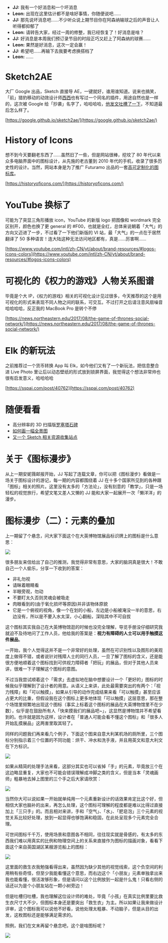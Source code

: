 - **JJ:** 我有一个好消息和一个坏消息
- **Leon:** 出现在这里估计都不是啥好事情，你随便说吧……
- **JJ:** 那先说坏消息吧……不少听众说上期节目你在阿森纳输球之后的声音让人听得都抑郁了
- **Leon:** 请转告大家，经过一周的修整，我已经恢复了！好消息是啥？
- **JJ:** 好消息是本周我们预订录节目的时段正巧又赶上了阿森纳的球赛……
- **Leon:** 果然是好消息，这次一定会赢！
- **JJ:** 希望吧……再输下去我要考虑换搭档了
- **Leon:** ……


# Sketch2AE
大厂 Google 出品，Sketch 直接导 AE，一键就好，谁用谁知道。说来也搞笑，「前」猎豹移动的动效设计师[西西](http://bigxixi.com/works/)也有写过一个同名的插件，用途自然也是一样的，这次被 Google 给「抄袭」名字了，哈哈哈哈，[他发文吐槽了一下](https://zhuanlan.zhihu.com/p/28828769)，不知道最后怎么样了。

[https://google.github.io/sketch2ae/](https://google.github.io/sketch2ae/)


# History of Icons
想不到今天要翻老东西了……虽然旧了一些，但是网站很棒，挖坟了 80 年代以来众多电脑界面中的图标设计，从先施的老古董到 2010 年代的手机，收录了很多历史性的设计。当然，网站本身是为了推广 Futuramo 出品的一套[高可定制化的图标库](https://futuramo.com/apps/icons)。

[https://historyoficons.com/](https://historyoficons.com/)


# YouTube 换标了
可能为了突显三角形播放 icon，YouTube 的新版 logo 把图像和 wordmark 完全区别开，颜色也换了更 general 的 #F00，也就是全红，总体来说朝着「大气」的方向又迈进了一步，不过看了一下他们新版的 VI 站，最「大气」的一点在于居然翻译了 50 多种语言！连大陆这种无法访问地区都有，真是……厉害啊……

[https://www.youtube.com/intl/zh-CN/yt/about/brand-resources/#logos-icons-colors](https://www.youtube.com/intl/zh-CN/yt/about/brand-resources/#logos-icons-colors)


# 可视化的《权力的游戏》人物关系图谱
毕竟是个大 IP，《权力的游戏》相关的可视化设计见过很多，今天推荐的这个是用可视化的形式来表现不同人物之间的联系，可交互。不过打开之后请注意风扇噪音哈哈哈哈，反正我的 MacBook Pro 是转个不停

[https://news.northeastern.edu/2017/08/the-game-of-thrones-social-network/](https://news.northeastern.edu/2017/08/the-game-of-thrones-social-network/)

# Elk 的新玩法
之前推荐过一个货币转换 App 叫 Elk，如今他们又有了一个新玩法，把信息整合进 Live Photo 里让后以动态壁纸的形式放到锁屏界面，我觉得这个想法非常帅也很有启发意义，哈哈哈哈

[https://sspai.com/post/40762](https://sspai.com/post/40762)


# 随便看看
* 高分辨率的 3D 扫描版[罗塞塔石碑](https://www.digitaltrends.com/cool-tech/3d-scan-rosetta-stone/)
* [如何画一幅全景图](https://dmswart.com/2016/06/28/drawing-a-panorama/)
* [又一个 Sketch 相关资源收集站点](http://sketch.fordesignrs.com/)


# 关于《图标漫步》
从上一期安妮薇邮报开始，JJ 写起了连载文章，你可以把《图标漫步》看做是一场关于图标设计的游记，每一期的内容都围绕着 JJ 在十多个国家所见到的各种跟「图标」相关的照片。这里没有太多的「方法论」，没有刻意的「教学」，只是一场轻松的视觉旅行，希望文笔又差人又懒的 JJ 能和大家一起展开一次「懒洋洋」的漫步。

# 图标漫步（二）：元素的叠加

上一期留了个悬念，问大家下面这个在大英博物馆展品标识牌上的图标是什么意思：

![](http://anyway-web.b0.upaiyun.com/iconwalk/01-04.jpg)

很多朋友来信给出了自己的推测，我觉得非常有意思，大家的脑洞真是很大！不敢自己一个人偷乐，分享一下收到的答案：

* 非礼勿视
* 请眯着眼睛看
* 半眼旁观，勿动
* 不要盯太久否则灵魂会被吸走
* 肉眼看到的(由于氧化损坏等原因)并非该物体原貌
* 它是一个俯视的视角，像一个在划的小船，左边是小船被淹没一半的意思，右边没有，所以是不要入水太深，小心翻船，深陷其中不可自拔

这个图标其实我自己在大英博物馆逛的时候也没完全理解，导览手册没仔细研究我就迫不及待地问了工作人员，他给我的答案是：**视力有障碍的人士可以用手触摸这件展品**。

一开始，我个人觉得这并不是一个非常好的处理，虽然在可识别性以及图形的美观度上做得不错，或者说针对残障人士的同行人员，一旦了解了图标的含义，还是能很方便地顺着这个图标找到可供视力障碍者「把玩」的展品，但对于其他人员来讲，很难一下子理解这个图标的意图。

不过当我尝试顺着这个「需求」去虚拟地在脑中想要设计一个「更好的」图标的时候我似乎理解到了设计者的用意。从语义上来讲，此处最需要突出的有两个：「视力残障」和「可以触摸」，如果从引导的动作完成结果来看「可以触摸」甚至应该占更大的比重，但假设我在这个图标上更多地体现「可以触摸」这层意思，那在整个场馆里频繁地出现这个图标（事实上标着这个图标的展品在大英博物馆里不在少数），似乎是在鼓励所有人「快来摸我们的展品吧~」，这显然是博物馆并不希望看到的。也许就是因为这样，设计者在「普通人可能会看不懂这个图标」和「很多人开始乱摸展品」这两害里取其轻了。

同样的问题我们再来看几个例子，下面这个图来自意大利某机场的厕所里，三个图标分别指示着三个位置的不同功能：烘干、冲水和洗手液，并且用英文和意大利文在下方标识。

![](http://anyway-web.b0.upaiyun.com/iconwalk/02-01.jpg)

如果从精简的处理手法来看，这部分其实也可以省掉「手」的元素，毕竟放三个在这边略显重复，大家也不可能会错误理解成冲脚之类的含义，但是当本「灵魂画师」粗暴地去掉上图里的三个手之后大家请欣赏：

![](http://anyway-web.b0.upaiyun.com/iconwalk/02-02.jpg)

当然你大可以说如果一开始就单纯用一个元素重新设计的话效果肯定比这个好，但相信大家也脑补的出来，再怎么处理，这个图标可理解的程度都是难以比得过直接加上「三只手」的。而且相对来讲，手和「空气」、「水」、「肥皂泡」三个元素的视觉关系比较好处理，放到一起显得也够饱满和稳固，在此处呈现多个元素完全合理。

可世间图标千千万，使用场景和意图各不相同，往往现实就是骨感的，有太多的东西我们难以用真实的比例和物理空间上的关系来直接作为图标的描画对象，看看下面这个来自英国湖区某艘游览船上的图标：

![](http://anyway-web.b0.upaiyun.com/iconwalk/02-03.jpg)

这里面的救生衣我勉强看得出来，虽然因为缺少其他的视觉线索，这个负空间的利用稍有些奇怪，但至少我能看懂这个意思，而右边这个「小朋友」元素单独拿出来我也能看懂，很活泼够形象，但是请问以这个比例放到一起是什么鬼！只看右侧的话还以为是个小朋友站在一颗小树旁边！

但是吐槽归吐槽，我也理解这位设计师的难处，毕竟「小孩」在真实比例里要比救生衣尺寸大不少，但图标本身还是要突出「救生衣」为主。所以如果让我来做设计评审，这个图标我可以说他不好看，说他处理太粗暴、不动脑子，但是从目的出发，这枚图标还是能够满足需求的。

照例，我们在文末再留个悬念吧，这个是啥图标呢？

![](http://anyway-web.b0.upaiyun.com/iconwalk/02-04.jpg)